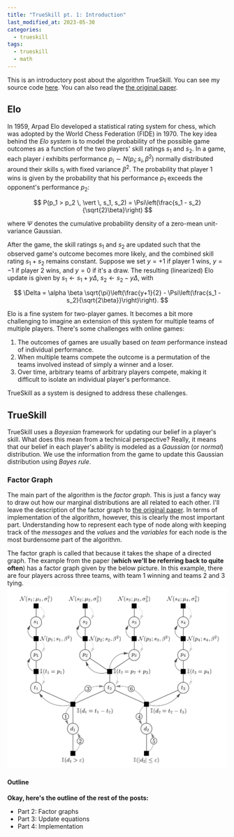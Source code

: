 ```yaml
---
title: "TrueSkill pt. 1: Introduction"
last_modified_at: 2023-05-30
categories:
  - trueskill
tags:
  - trueskill
  - math
---
```


This is an introductory post about the algorithm TrueSkill. You can see my source code [here](https://github.com/axmanmuscle/trueskill). You can also read the [the original paper](https://www.microsoft.com/en-us/research/wp-content/uploads/2007/01/NIPS2006_0688.pdf).

## Elo

In 1959, Arpad Elo developed a statistical rating system for chess, which was adopted by the World Chess Federation (FIDE) in 1970. The key idea behind the _Elo system_ is to model the probability of the possible game outcomes as a function of the two players' skill ratings $s_1$ and $s_2$. In a game, each player $i$ exhibits performance $p_i \sim N(p_i ; s_i, \beta^2)$ normally distributed around their skills $s_i$ with fixed variance $\beta^2$. The probability that player 1 wins is given by the probability that his performance $p_1$ exceeds the opponent's performance $p_2$:

$$
P(p_1 > p_2 \, \vert \, s_1, s_2) = \Psi\left(\frac{s_1 - s_2}{\sqrt{2}\beta}\right)
$$

where $\Psi$ denotes the cumulative probability density of a zero-mean unit-variance Gaussian.

After the game, the skill ratings $s_1$ and $s_2$ are updated such that the observed game's outcome becomes more likely, and the combined skill rating $s_1 + s_2$ remains constant. Suppose we set $y = +1$ if player 1 wins, $y = -1$ if player 2 wins, and $y = 0$ if it's a draw. The resulting (linearized) Elo update is given by $s_1 \leftarrow s_1 + y\Delta$, $s_2 \leftarrow s_2 - y\Delta$, with

$$
\Delta = \alpha \beta \sqrt{\pi}\left(\frac{y+1}{2} - \Psi\left(\frac{s_1 - s_2}{\sqrt{2\beta}}\right)\right).
$$

Elo is a fine system for two-player games. It becomes a bit more challenging to imagine an extension of this system for multiple teams of multiple players. There's some challenges with online games:

1. The outcomes of games are usually based on _team_ performance instead of individual performance. 
2. When multiple teams compete the outcome is a permutation of the teams involved instead of simply a winner and a loser.
3. Over time, arbitrary teams of arbitrary players compete, making it difficult to isolate an individual player's performance.

TrueSkill as a system is designed to address these challenges.

## TrueSkill

TrueSkill uses a _Bayesian_ framework for updating our belief in a player's skill. What does this mean from a technical perspective? Really, it means that our belief in each player's ability is modeled as a _Gaussian_ (or _normal_) distribution. We use the information from the game to update this Gaussian distribution using _Bayes rule_.

### Factor Graph

The main part of the algorithm is the _factor graph_. This is just a fancy way to draw out how our marginal distributions are all related to each other. I'll leave the description of the factor graph to [the original paper](https://www.microsoft.com/en-us/research/wp-content/uploads/2007/01/NIPS2006_0688.pdf). In terms of implementation of the algorithm, however, this is clearly the most important part. Understanding how to represent each type of node along with keeping track of the _messages_ and the _values_ and the _variables_ for each node is the most burdensome part of the algorithm.

The factor graph is called that because it takes the shape of a directed graph. The example from the paper (__which we'll be referring back to quite often__) has a factor graph given by the below picture. In this example, there are four players across three teams, with team 1 winning and teams 2 and 3 tying. ![alt text](/assets/images/ts.png)

#### Outline
__Okay, here's the outline of the rest of the posts:__
- Part 2: Factor graphs
- Part 3: Update equations
- Part 4: Implementation
